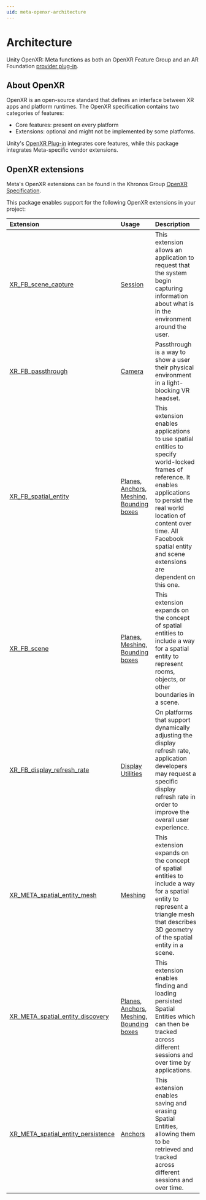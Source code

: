 ```yaml
---
uid: meta-openxr-architecture
---
```

# Architecture

Unity OpenXR: Meta functions as both an OpenXR Feature Group and an AR Foundation [provider plug-in](https://docs.unity3d.com/Packages/com.unity.xr.arfoundation@6.0?subfolder=/manual/architecture/subsystems.html).

## About OpenXR

OpenXR is an open-source standard that defines an interface between XR apps and platform runtimes. The OpenXR specification contains two categories of features:

* Core features: present on every platform
* Extensions: optional and might not be implemented by some platforms.

Unity's [OpenXR Plug-in](https://docs.unity3d.com/Packages/com.unity.xr.openxr@1.9) integrates core features, while this package integrates Meta-specific vendor extensions.

## OpenXR extensions

Meta's OpenXR extensions can be found in the Khronos Group [OpenXR Specification](https://registry.khronos.org/OpenXR/specs/1.0/html/xrspec.html).

This package enables support for the following OpenXR extensions in your project:

| Extension | Usage | Description |
| :-------- | :---- | :---------- |
| [XR_FB_scene_capture](https://registry.khronos.org/OpenXR/specs/1.0/html/xrspec.html#XR_FB_scene_capture) | [Session](xref:meta-openxr-session) | This extension allows an application to request that the system begin capturing information about what is in the environment around the user. |
| [XR_FB_passthrough](https://registry.khronos.org/OpenXR/specs/1.0/html/xrspec.html#XR_FB_passthrough) | [Camera](xref:meta-openxr-camera) | Passthrough is a way to show a user their physical environment in a light-blocking VR headset. |
| [XR_FB_spatial_entity](https://registry.khronos.org/OpenXR/specs/1.0/html/xrspec.html#XR_FB_spatial_entity) | [Planes](xref:meta-openxr-planes), [Anchors](xref:meta-openxr-anchors), [Meshing](xref:meta-openxr-meshing), [Bounding boxes](xref:meta-openxr-bounding-boxes) | This extension enables applications to use spatial entities to specify world-locked frames of reference. It enables applications to persist the real world location of content over time. All Facebook spatial entity and scene extensions are dependent on this one. |
| [XR_FB_scene](https://registry.khronos.org/OpenXR/specs/1.0/html/xrspec.html#XR_FB_scene) | [Planes](xref:meta-openxr-planes), [Meshing](xref:meta-openxr-meshing), [Bounding boxes](xref:meta-openxr-bounding-boxes) | This extension expands on the concept of spatial entities to include a way for a spatial entity to represent rooms, objects, or other boundaries in a scene. |
| [XR_FB_display_refresh_rate](https://registry.khronos.org/OpenXR/specs/1.0/html/xrspec.html#XR_FB_display_refresh_rate) | [Display Utilities](xref:meta-openxr-display-utilities) | On platforms that support dynamically adjusting the display refresh rate, application developers may request a specific display refresh rate in order to improve the overall user experience. |
| [XR_META_spatial_entity_mesh](https://registry.khronos.org/OpenXR/specs/1.0/html/xrspec.html#XR_META_spatial_entity_mesh) | [Meshing](xref:meta-openxr-meshing) | This extension expands on the concept of spatial entities to include a way for a spatial entity to represent a triangle mesh that describes 3D geometry of the spatial entity in a scene. |
| [XR_META_spatial_entity_discovery](https://developer.oculus.com/documentation/native/android/openxr-spatial-anchors-api-ref/) | [Planes](xref:meta-openxr-planes), [Anchors](xref:meta-openxr-anchors), [Meshing](xref:meta-openxr-meshing), [Bounding boxes](xref:meta-openxr-bounding-boxes) | This extension enables finding and loading persisted Spatial Entities which can then be tracked across different sessions and over time by applications. |
| [XR_META_spatial_entity_persistence](https://developer.oculus.com/documentation/native/android/openxr-spatial-anchors-api-ref/) | [Anchors](xref:meta-openxr-anchors) | This extension enables saving and erasing Spatial Entities, allowing them to be retrieved and tracked across different sessions and over time. |
